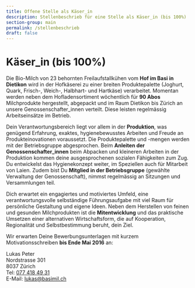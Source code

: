 ```yaml
---
title: Offene Stelle als Käser_in
description: Stellenbeschrieb für eine Stelle als Käser_in (bis 100%)
section-group: main
permalink: /stellenbeschrieb
draft: false
---
```


# Käser_in (bis 100%)

Die Bio-Milch von 23 behornten Freilaufstallkühen vom **Hof im Basi in
Dietikon** wird in der Hofkäserei zu einer breiten Produktepalette
(Joghurt, Quark, Frisch-, Weich-, Halbhart- und Hartkäse) verarbeitet.
Momentan werden neben dem Hofladensortiment wöchentlich für **90 Abos**
Milchprodukte hergestellt, abgepackt und im Raum Dietikon bis Zürich
an unsere Genossenschafter_innen verteilt. Diese leisten regelmässig
Arbeitseinsätze im Betrieb.

Dein Verantwortungsbereich liegt vor allem in der **Produktion**, was
genügend Erfahrung, exaktes, hygienebewusstes Arbeiten und Freude an
Produkteinovationen voraussetzt. Die Produktepalette und -mengen
werden mit der Betriebsgruppe abgesprochen. Beim **Anleiten der
Genossenschafter_innen** beim Abpacken und kleineren Arbeiten in der
Produktion kommen deine ausgesprochenen sozialen Fähigkeiten zum Zug.
Du entwickelst das Hygienekonzept weiter, im Speziellen auch für
Mitarbeit von Laien. Zudem bist Du **Mitglied in der Betriebsgruppe**
(gewählte Verwaltung der Genossenschaft), nimmst regelmässig an
Sitzungen und Versammlungen teil.

Dich erwartet ein engagiertes und motiviertes Umfeld, eine
verantwortungsvolle selbständige Führungsaufgabe mit viel Raum für
persönliche Gestaltung und eigene Ideen. Neben dem Herstellen von
feinen und gesunden Milchprodukten ist die **Mitentwicklung** und das
praktische Umsetzen einer alternativen Wirtschaftsform, die auf
Kooperation, Regionalität und Selbstbestimmung beruht, dein Ziel.

Wir erwarten Deine Bewerbungsunterlagen mit kurzem
Motivationsschreiben **bis Ende Mai 2016** an:

<div class="contact">
    Lukas Peter<br/>
    Nordstrasse 301<br/>
    8037 Zürich<br/>
    Tel: <a href="tel:+41774184931">077 418 49 31</a><br/>
    E-Mail: <a href="mailto:lukas@basimil.ch?subject=Offene%20Stelle%20als%20K%C3%A4ser_in">lukas@basimil.ch</a><br/>
</div>
